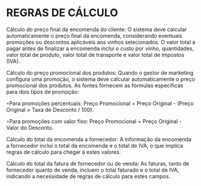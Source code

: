 # REGRAS DE CÁLCULO

  Cálculo do preço final da encomenda do cliente: O sistema deve calcular automaticamente o preço final da encomenda, considerando eventuais promoções ou descontos aplicáveis aos vinhos selecionados. O valor total a pagar antes de finalizar a encomenda inclui o custo por vinho, quantidades, valor total de produto, valor total de transporte e valor total de impostos (IVA).

  Cálculo do preço promocional dos produtos: Quando o gestor de marketing configura uma promoção, o sistema deve calcular automaticamente o preço promocional dos produtos. As fontes fornecem as fórmulas específicas para dois tipos de promoção:

◦Para promoções percentuais: Preço Promocional = Preço Original - (Preço Original × Taxa de Desconto / 100).

◦Para promoções com valor fixo: Preço Promocional = Preço Original - Valor do Desconto.

  Cálculo do total da encomenda a fornecedor: A informação da encomenda a fornecedor inclui o total da encomenda e o total de IVA, o que implica regras de cálculo para chegar a estes valores.

  Cálculo do total da fatura de fornecedor ou de venda: As faturas, tanto de fornecedor quanto de venda, incluem o total faturado e o total de IVA, indicando a necessidade de regras de cálculo para estes campos.
